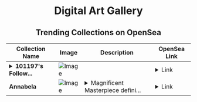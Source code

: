 <div align="center">

# Digital Art Gallery

## Trending Collections on OpenSea

| Collection Name                       | Image                                                                                     | Description                       | OpenSea Link                                                                                          |
|---------------------------------------|-------------------------------------------------------------------------------------------|-----------------------------------|--------------------------------------------------------------------------------------------------------|
| **<details><summary>101197's Follow...</summary>101197's Follower</details>** | ![Image](https://i.seadn.io/s/raw/files/19f9f090920392cc3650cbdf4361755b.png?w=500&auto=format?w=200&auto=format) |  | <details><summary>Link</summary>[101197's Follower](https://opensea.io/collection/101197-s-follower)</details> |
| **Annabela** | ![Image](https://i.seadn.io/s/raw/files/e857a0d0941889b2b7365fc90231a2ff.png?w=500&auto=format?w=200&auto=format) | <details><summary>Magnificent Masterpiece defini...</summary>Magnificent Masterpiece defining beauty.</details> | <details><summary>Link</summary>[Annabela](https://opensea.io/collection/annabela-2)</details> |

</div>